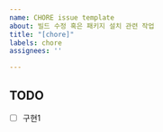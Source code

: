 ```yaml
---
name: CHORE issue template
about: 빌드 수정 혹은 패키지 설치 관련 작업
title: "[chore]"
labels: chore
assignees: ''

---
```


## TODO
- [ ] 구현1
